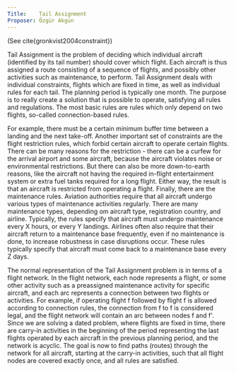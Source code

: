 ```yaml
---
Title:    Tail Assignment
Proposer: Özgür Akgün
---
```



(See cite{gronkvist2004constraint})

Tail Assignment is the problem of deciding which individual aircraft (identified by its tail number) should cover which flight. Each aircraft is thus assigned a route consisting of a sequence of flights, and possibly other activities such as maintenance, to perform. Tail Assignment deals with individual constraints, flights which are fixed in time, as well as individual rules for each tail. The planning period is typically one month. The purpose is to really create a solution that is possible to operate, satisfying all rules and regulations. The most basic rules are rules which only depend on two flights, so-called connection-based rules.

For example, there must be a certain minimum buffer time between a landing and the next take-off.
Another important set of constraints are the flight restriction rules, which forbid certain aircraft to operate certain flights. There can be many reasons for the restriction - there can be a curfew for the arrival airport and some aircraft, because the aircraft violates noise or environmental restrictions. But there can also be more down-to-earth reasons, like the aircraft not having the required in-flight entertainment system or extra fuel tanks required for a long flight. Either way, the result is that an aircraft is restricted from operating a flight. Finally, there are the maintenance rules. Aviation authorities require that all aircraft undergo various types of maintenance activities regularly. There are many maintenance types, depending om aircraft type, registration country, and airline. Typically, the rules specify that aircraft must undergo maintenance every X hours, or every Y landings. Airlines often also require that their aircraft return to a maintenance base frequently, even if no maintenance is done, to increase robustness in case disruptions occur. These rules typically specify that aircraft must come back to a maintenance base every Z days.

The normal representation of the Tail Assignment problem is in terms of a flight network. In the flight network, each node represents a flight, or some other activity such as a preassigned maintenance activity for specific aircraft, and each arc represents a connection between two flights or activities. For example, if operating flight f followed by flight f is allowed according to connection rules, the connection from f to f is considered legal, and the flight network will contain an arc between nodes f and f'. Since we are solving a dated problem, where flights are fixed in time, there are carry-in activities in the beginning of the period representing the last flights operated by each aircraft in the previous planning period, and the network is acyclic. The goal is now to find paths (routes) through the network for all aircraft, starting at the carry-in activities, such that all flight nodes are covered exactly once, and all rules are satisfied.
